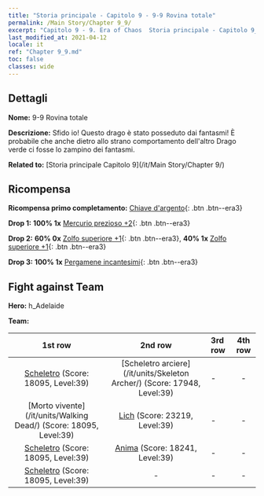 ```yaml
---
title: "Storia principale - Capitolo 9 - 9-9 Rovina totale"
permalink: /Main Story/Chapter 9_9/
excerpt: "Capitolo 9 - 9. Era of Chaos  Storia principale - Capitolo 9_9. 9-9 Rovina totale"
last_modified_at: 2021-04-12
locale: it
ref: "Chapter 9_9.md"
toc: false
classes: wide
---
```


## Dettagli

 **Nome:** 9-9 Rovina totale

 **Descrizione:** Sfido io! Questo drago è stato posseduto dai fantasmi! È probabile che anche dietro allo strano comportamento dell'altro Drago verde ci fosse lo zampino dei fantasmi.

 **Related to:** [Storia principale Capitolo 9](/it/Main Story/Chapter 9/)

## Ricompensa

 **Ricompensa primo completamento:** [Chiave d'argento](/it/Items/con_693/){: .btn .btn--era3}

 **Drop 1:** **100% 1x** [Mercurio prezioso +2](/it/Items/mat_28/){: .btn .btn--era3}

 **Drop 2:** **60% 0x** [Zolfo superiore +1](/it/Items/mat_22/){: .btn .btn--era3}, **40% 1x** [Zolfo superiore +1](/it/Items/mat_22/){: .btn .btn--era3}

 **Drop 3:** **100% 1x** [Pergamene incantesimi](/it/Items/con_694/){: .btn .btn--era3}


## Fight against Team
 **Hero:** h_Adelaide

 **Team:**


  | 1st row | 2nd row | 3rd row | 4th row |
  |:----:|:----:|:----|:----:|
  | [Scheletro](/it/units/Skeleton/) (Score: 18095, Level:39)  | [Scheletro arciere](/it/units/Skeleton Archer/) (Score: 17948, Level:39)  | - | - |
  | [Morto vivente](/it/units/Walking Dead/) (Score: 18095, Level:39)  | [Lich](/it/units/Lich/) (Score: 23219, Level:39)  | - | - |
  | [Scheletro](/it/units/Skeleton/) (Score: 18095, Level:39)  | [Anima](/it/units/Wight/) (Score: 18241, Level:39)  | - | - |
  | [Scheletro](/it/units/Skeleton/) (Score: 18095, Level:39)  | - | - | - |


